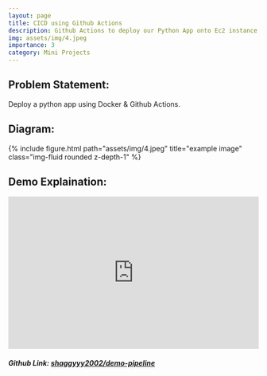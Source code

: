 ```yaml
---
layout: page
title: CICD using Github Actions
description: Github Actions to deploy our Python App onto Ec2 instance using Docker Image
img: assets/img/4.jpeg
importance: 3
category: Mini Projects
---
```


## Problem Statement:

Deploy a python app using Docker & Github Actions. 

## Diagram:

<div class="row">
    <div class="col-sm mt-3 mt-md-0">
        {% include figure.html path="assets/img/4.jpeg" title="example image" class="img-fluid rounded z-depth-1" %}
    </div>
</div>

## Demo Explaination: 

<div style="position: relative; padding-bottom: 60.70826306913997%; height: 0;"><iframe src="https://www.loom.com/embed/403cc138e1bf43a7a66528e7d38f1a6e?sid=8672fe3a-74a7-4ca4-9c55-845435e80516" frameborder="0" webkitallowfullscreen mozallowfullscreen allowfullscreen style="position: absolute; top: 0; left: 0; width: 100%; height: 100%;"></iframe></div>


#### *Github Link: [shaggyyy2002/demo-pipeline](https://github.com/shaggyyy2002/demo-pipeline)* 